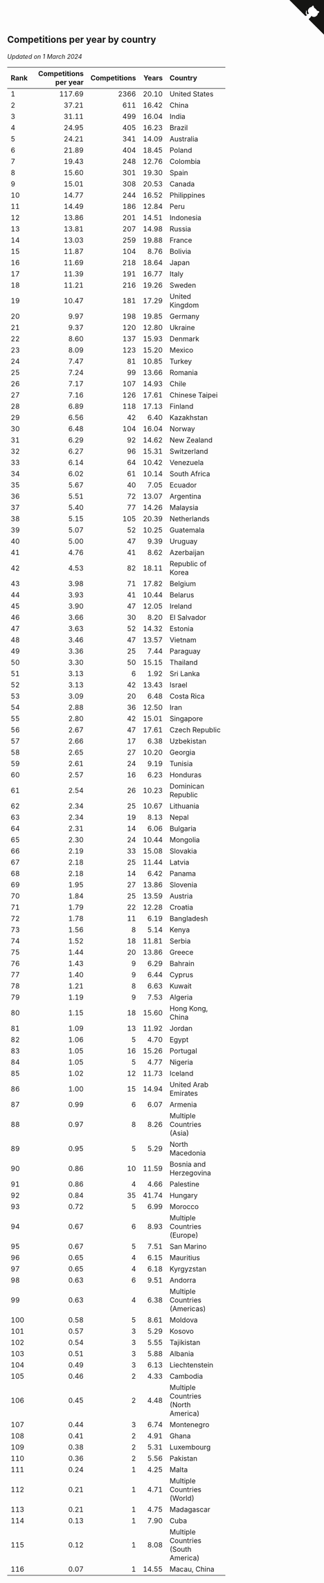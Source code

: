 ## Competitions per year by country

*Updated on  1 March 2024*

| Rank | Competitions per year | Competitions | Years | Country |
| :--- | ---: | ---: | ---: | :--- |
| 1 | 117.69 | 2366 | 20.10 | United States |
| 2 | 37.21 | 611 | 16.42 | China |
| 3 | 31.11 | 499 | 16.04 | India |
| 4 | 24.95 | 405 | 16.23 | Brazil |
| 5 | 24.21 | 341 | 14.09 | Australia |
| 6 | 21.89 | 404 | 18.45 | Poland |
| 7 | 19.43 | 248 | 12.76 | Colombia |
| 8 | 15.60 | 301 | 19.30 | Spain |
| 9 | 15.01 | 308 | 20.53 | Canada |
| 10 | 14.77 | 244 | 16.52 | Philippines |
| 11 | 14.49 | 186 | 12.84 | Peru |
| 12 | 13.86 | 201 | 14.51 | Indonesia |
| 13 | 13.81 | 207 | 14.98 | Russia |
| 14 | 13.03 | 259 | 19.88 | France |
| 15 | 11.87 | 104 | 8.76 | Bolivia |
| 16 | 11.69 | 218 | 18.64 | Japan |
| 17 | 11.39 | 191 | 16.77 | Italy |
| 18 | 11.21 | 216 | 19.26 | Sweden |
| 19 | 10.47 | 181 | 17.29 | United Kingdom |
| 20 | 9.97 | 198 | 19.85 | Germany |
| 21 | 9.37 | 120 | 12.80 | Ukraine |
| 22 | 8.60 | 137 | 15.93 | Denmark |
| 23 | 8.09 | 123 | 15.20 | Mexico |
| 24 | 7.47 | 81 | 10.85 | Turkey |
| 25 | 7.24 | 99 | 13.66 | Romania |
| 26 | 7.17 | 107 | 14.93 | Chile |
| 27 | 7.16 | 126 | 17.61 | Chinese Taipei |
| 28 | 6.89 | 118 | 17.13 | Finland |
| 29 | 6.56 | 42 | 6.40 | Kazakhstan |
| 30 | 6.48 | 104 | 16.04 | Norway |
| 31 | 6.29 | 92 | 14.62 | New Zealand |
| 32 | 6.27 | 96 | 15.31 | Switzerland |
| 33 | 6.14 | 64 | 10.42 | Venezuela |
| 34 | 6.02 | 61 | 10.14 | South Africa |
| 35 | 5.67 | 40 | 7.05 | Ecuador |
| 36 | 5.51 | 72 | 13.07 | Argentina |
| 37 | 5.40 | 77 | 14.26 | Malaysia |
| 38 | 5.15 | 105 | 20.39 | Netherlands |
| 39 | 5.07 | 52 | 10.25 | Guatemala |
| 40 | 5.00 | 47 | 9.39 | Uruguay |
| 41 | 4.76 | 41 | 8.62 | Azerbaijan |
| 42 | 4.53 | 82 | 18.11 | Republic of Korea |
| 43 | 3.98 | 71 | 17.82 | Belgium |
| 44 | 3.93 | 41 | 10.44 | Belarus |
| 45 | 3.90 | 47 | 12.05 | Ireland |
| 46 | 3.66 | 30 | 8.20 | El Salvador |
| 47 | 3.63 | 52 | 14.32 | Estonia |
| 48 | 3.46 | 47 | 13.57 | Vietnam |
| 49 | 3.36 | 25 | 7.44 | Paraguay |
| 50 | 3.30 | 50 | 15.15 | Thailand |
| 51 | 3.13 | 6 | 1.92 | Sri Lanka |
| 52 | 3.13 | 42 | 13.43 | Israel |
| 53 | 3.09 | 20 | 6.48 | Costa Rica |
| 54 | 2.88 | 36 | 12.50 | Iran |
| 55 | 2.80 | 42 | 15.01 | Singapore |
| 56 | 2.67 | 47 | 17.61 | Czech Republic |
| 57 | 2.66 | 17 | 6.38 | Uzbekistan |
| 58 | 2.65 | 27 | 10.20 | Georgia |
| 59 | 2.61 | 24 | 9.19 | Tunisia |
| 60 | 2.57 | 16 | 6.23 | Honduras |
| 61 | 2.54 | 26 | 10.23 | Dominican Republic |
| 62 | 2.34 | 25 | 10.67 | Lithuania |
| 63 | 2.34 | 19 | 8.13 | Nepal |
| 64 | 2.31 | 14 | 6.06 | Bulgaria |
| 65 | 2.30 | 24 | 10.44 | Mongolia |
| 66 | 2.19 | 33 | 15.08 | Slovakia |
| 67 | 2.18 | 25 | 11.44 | Latvia |
| 68 | 2.18 | 14 | 6.42 | Panama |
| 69 | 1.95 | 27 | 13.86 | Slovenia |
| 70 | 1.84 | 25 | 13.59 | Austria |
| 71 | 1.79 | 22 | 12.28 | Croatia |
| 72 | 1.78 | 11 | 6.19 | Bangladesh |
| 73 | 1.56 | 8 | 5.14 | Kenya |
| 74 | 1.52 | 18 | 11.81 | Serbia |
| 75 | 1.44 | 20 | 13.86 | Greece |
| 76 | 1.43 | 9 | 6.29 | Bahrain |
| 77 | 1.40 | 9 | 6.44 | Cyprus |
| 78 | 1.21 | 8 | 6.63 | Kuwait |
| 79 | 1.19 | 9 | 7.53 | Algeria |
| 80 | 1.15 | 18 | 15.60 | Hong Kong, China |
| 81 | 1.09 | 13 | 11.92 | Jordan |
| 82 | 1.06 | 5 | 4.70 | Egypt |
| 83 | 1.05 | 16 | 15.26 | Portugal |
| 84 | 1.05 | 5 | 4.77 | Nigeria |
| 85 | 1.02 | 12 | 11.73 | Iceland |
| 86 | 1.00 | 15 | 14.94 | United Arab Emirates |
| 87 | 0.99 | 6 | 6.07 | Armenia |
| 88 | 0.97 | 8 | 8.26 | Multiple Countries (Asia) |
| 89 | 0.95 | 5 | 5.29 | North Macedonia |
| 90 | 0.86 | 10 | 11.59 | Bosnia and Herzegovina |
| 91 | 0.86 | 4 | 4.66 | Palestine |
| 92 | 0.84 | 35 | 41.74 | Hungary |
| 93 | 0.72 | 5 | 6.99 | Morocco |
| 94 | 0.67 | 6 | 8.93 | Multiple Countries (Europe) |
| 95 | 0.67 | 5 | 7.51 | San Marino |
| 96 | 0.65 | 4 | 6.15 | Mauritius |
| 97 | 0.65 | 4 | 6.18 | Kyrgyzstan |
| 98 | 0.63 | 6 | 9.51 | Andorra |
| 99 | 0.63 | 4 | 6.38 | Multiple Countries (Americas) |
| 100 | 0.58 | 5 | 8.61 | Moldova |
| 101 | 0.57 | 3 | 5.29 | Kosovo |
| 102 | 0.54 | 3 | 5.55 | Tajikistan |
| 103 | 0.51 | 3 | 5.88 | Albania |
| 104 | 0.49 | 3 | 6.13 | Liechtenstein |
| 105 | 0.46 | 2 | 4.33 | Cambodia |
| 106 | 0.45 | 2 | 4.48 | Multiple Countries (North America) |
| 107 | 0.44 | 3 | 6.74 | Montenegro |
| 108 | 0.41 | 2 | 4.91 | Ghana |
| 109 | 0.38 | 2 | 5.31 | Luxembourg |
| 110 | 0.36 | 2 | 5.56 | Pakistan |
| 111 | 0.24 | 1 | 4.25 | Malta |
| 112 | 0.21 | 1 | 4.71 | Multiple Countries (World) |
| 113 | 0.21 | 1 | 4.75 | Madagascar |
| 114 | 0.13 | 1 | 7.90 | Cuba |
| 115 | 0.12 | 1 | 8.08 | Multiple Countries (South America) |
| 116 | 0.07 | 1 | 14.55 | Macau, China |


<a href="https://github.com/JustinTimeCuber/wca_statistics" class="github-corner" aria-label="View source on Github"><svg width="80" height="80" viewBox="0 0 250 250" style="fill:#151513; color:#fff; position: absolute; top: 0; border: 0; right: 0;" aria-hidden="true"><path d="M0,0 L115,115 L130,115 L142,142 L250,250 L250,0 Z"></path><path d="M128.3,109.0 C113.8,99.7 119.0,89.6 119.0,89.6 C122.0,82.7 120.5,78.6 120.5,78.6 C119.2,72.0 123.4,76.3 123.4,76.3 C127.3,80.9 125.5,87.3 125.5,87.3 C122.9,97.6 130.6,101.9 134.4,103.2" fill="currentColor" style="transform-origin: 130px 106px;" class="octo-arm"></path><path d="M115.0,115.0 C114.9,115.1 118.7,116.5 119.8,115.4 L133.7,101.6 C136.9,99.2 139.9,98.4 142.2,98.6 C133.8,88.0 127.5,74.4 143.8,58.0 C148.5,53.4 154.0,51.2 159.7,51.0 C160.3,49.4 163.2,43.6 171.4,40.1 C171.4,40.1 176.1,42.5 178.8,56.2 C183.1,58.6 187.2,61.8 190.9,65.4 C194.5,69.0 197.7,73.2 200.1,77.6 C213.8,80.2 216.3,84.9 216.3,84.9 C212.7,93.1 206.9,96.0 205.4,96.6 C205.1,102.4 203.0,107.8 198.3,112.5 C181.9,128.9 168.3,122.5 157.7,114.1 C157.9,116.9 156.7,120.9 152.7,124.9 L141.0,136.5 C139.8,137.7 141.6,141.9 141.8,141.8 Z" fill="currentColor" class="octo-body"></path></svg></a><style>.github-corner:hover .octo-arm{animation:octocat-wave 560ms ease-in-out}@keyframes octocat-wave{0%,100%{transform:rotate(0)}20%,60%{transform:rotate(-25deg)}40%,80%{transform:rotate(10deg)}}@media (max-width:500px){.github-corner:hover .octo-arm{animation:none}.github-corner .octo-arm{animation:octocat-wave 560ms ease-in-out}}</style>
